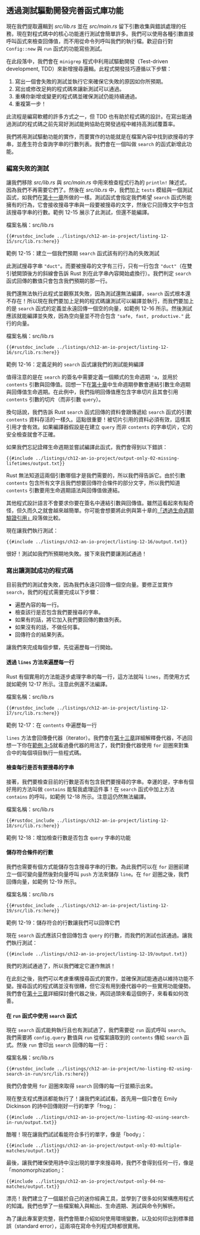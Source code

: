 ## 透過測試驅動開發完善函式庫功能

現在我們提取邏輯到 *src/lib.rs* 並在 *src/main.rs* 留下引數收集與錯誤處理的任務，現在對程式碼中的核心功能進行測試會簡單許多。我們可以使用各種引數直接呼叫函式來檢查回傳值，而不用從命令列呼叫我們的執行檔。歡迎自行對 `Config::new` 與 `run` 函式的功能寫些測試。

在此段落中，我們會在 `minigrep` 程式中利用試驅動開發（Test-driven development, TDD）來新增搜尋邏輯。此程式開發技巧遵循以下步驟：

1. 寫出一個會失敗的測試並執行它來確保它失敗的原因如你所預期。
2. 寫出或修改足夠的程式碼來讓新測試可以通過。
3. 重構你新增或變更的程式碼並確保測試仍能持續通過。
4. 重複第一步！

此流程是編寫軟體的許多方式之一，但 TDD 也有助於程式碼的設計。在寫出能通過測試的程式碼之前先寫好測試能夠協助在開發過程中維持高測試覆蓋率。

我們將用測試驅動功能的實作，而要實作的功能就是在檔案內容中找到欲搜尋的字串，並產生符合查詢字串的行數列表。我們會在一個叫做 `search` 的函式新增此功能。

### 編寫失敗的測試

讓我們移除 *src/lib.rs* 與 *src/main.rs* 中用來檢查程式行為的 `println!` 陳述式，因為我們不再需要它們了。然後在 *src/lib.rs* 中，我們加上 `tests` 模組與一個測試函式，如我們在[第十一章][ch11-anatomy]<!-- ignore -->所做的一樣。測試函式會指定我們希望 `search` 函式所能擁有的行為，它會接收搜尋字串與一段要被搜尋的文字，然後它只回傳文字中包含該搜尋字串的行數。範例 12-15 展示了此測試，但還不能編譯。

<span class="filename">檔案名稱：src/lib.rs</span>

```rust,ignore,does_not_compile
{{#rustdoc_include ../listings/ch12-an-io-project/listing-12-15/src/lib.rs:here}}
```

<span class="caption">範例 12-15：建立一個我們預期 `search` 函式該有的行為的失敗測試</span>

此測試搜尋字串 `"duct"`。而要被搜尋的文字有三行，只有一行包含 `"duct"`（在雙引號開頭後方的斜線會告訴 Rust 別在此字串內容開始處換行）。我們判定 `search` 函式回傳的數值只會包含我們預期的那一行。

我們還無法執行此程式並觀察其失敗，因為測試還無法編譯，`search` 函式根本還不存在！所以現在我們要加上足夠的程式碼讓測試可以編譯並執行，而我們要加上的是 `search` 函式的定義並永遠回傳一個空的向量，如範例 12-16 所示。然後測試應該就能編譯並失敗，因為空向量並不符合包含 `"safe, fast, productive."` 此行的向量。

<span class="filename">檔案名稱：src/lib.rs</span>

```rust,noplayground
{{#rustdoc_include ../listings/ch12-an-io-project/listing-12-16/src/lib.rs:here}}
```

<span class="caption">範例 12-16：定義足夠的 `search` 函式讓我們的測試能夠編譯</span>

值得注意的是在 `search` 的簽名中需要定義一個顯式的生命週期 `'a`，並用於 `contents` 引數與回傳值。回想一下在[第十章][ch10-lifetimes]<!-- ignore -->中生命週期參數會連結引數生命週期與回傳值生命週期。在此例中，我們指明回傳值應包含字串切片且其會引用 `contents` 引數的切片（而非引數 `query`）。

換句話說，我們告訴 Rust `search` 函式回傳的資料會跟傳遞給 `search` 函式的引數 `contents` 資料存活的一樣久。這點很重要！被切片引用的資料必須有效，這樣其引用才會有效。如果編譯器假設是在建立 `query` 而非 `contents` 的字串切片，它的安全檢查就會不正確。

如果我們忘記詮釋生命週期並嘗試編譯此函式，我們會得到以下錯誤：

```console
{{#include ../listings/ch12-an-io-project/output-only-02-missing-lifetimes/output.txt}}
```

Rust 無法知道這兩個引數哪個才是我們需要的，所以我們得告訴它。由於引數 `contents` 包含所有文字且我們想要回傳符合條件的部分文字，所以我們知道 `contents` 引數要用生命週期語法與回傳值做連結。

其他程式設計語言不會要求你要在簽名中連結引數與回傳值。雖然這看起來有點奇怪，但久而久之就會越來越簡單。你可能會想要將此例與第十章的[「透過生命週期驗證引用」][validating-references-with-lifetimes]<!-- ignore -->段落做比較。

現在讓我們執行測試：

```console
{{#include ../listings/ch12-an-io-project/listing-12-16/output.txt}}
```

很好！測試如我們所預期地失敗。接下來我們要讓測試通過！

### 寫出讓測試成功的程式碼

目前我們的測試會失敗，因為我們永遠只回傳一個空向量。要修正並實作 `search`，我們的程式需要完成以下步驟：

* 遍歷內容的每一行。
* 檢查該行是否包含我們要搜尋的字串。
* 如果有的話，將它加入我們要回傳的數值列表。
* 如果沒有的話，不做任何事。
* 回傳符合的結果列表。

讓我們來完成每個步驟，先從遍歷每一行開始。

#### 透過 `lines` 方法來遍歷每一行

Rust 有個實用的方法能逐步處理字串的每一行，這方法就叫 `lines`，而使用方式就如範例 12-17 所示。注意此例還不法編譯。

<span class="filename">檔案名稱：src/lib.rs</span>

```rust,ignore,does_not_compile
{{#rustdoc_include ../listings/ch12-an-io-project/listing-12-17/src/lib.rs:here}}
```

<span class="caption">範例 12-17：在 `contents` 中遍歷每一行
</span>

`lines` 方法會回傳疊代器（iterator）。我們會在[第十三章][ch13-iterators]<!-- ignore -->詳細解釋疊代器，不過回想一下你在[範例 3-5][ch3-iter]<!-- ignore -->就看過疊代器的用法了，我們對疊代器使用 `for` 迴圈來對集合中的每個項目執行一些程式碼。

#### 檢查每行是否有要搜尋的字串

接著，我們要檢查目前的行數是否有包含我們要搜尋的字串。幸運的是，字串有個好用的方法叫做 `contains` 能幫我處理這件事！在 `search` 函式中加上方法 `contains` 的呼叫，如範例 12-18 所示。注意這仍然無法編譯。

<span class="filename">檔案名稱：src/lib.rs</span>

```rust,ignore,does_not_compile
{{#rustdoc_include ../listings/ch12-an-io-project/listing-12-18/src/lib.rs:here}}
```

<span class="caption">範例 12-18：增加檢查行數是否包含 `query` 字串的功能</span>

#### 儲存符合條件的行數

我們也需要有個方式能儲存包含搜尋字串的行數。為此我們可以在 `for` 迴圈前建立一個可變向量然後對向量呼叫 `push` 方法來儲存 `line`。在 `for` 迴圈之後，我們回傳向量，如範例 12-19 所示。

<span class="filename">檔案名稱：src/lib.rs</span>

```rust,ignore
{{#rustdoc_include ../listings/ch12-an-io-project/listing-12-19/src/lib.rs:here}}
```

<span class="caption">範例 12-19：儲存符合的行數讓我們可以回傳它們</span>

現在 `search` 函式應該只會回傳包含 `query` 的行數，而我們的測試也該通過。讓我們執行測試：

```console
{{#include ../listings/ch12-an-io-project/listing-12-19/output.txt}}
```

我們的測試通過了，所以我們確定它運作無誤！

在此刻之後，我們可以考慮重構搜尋函式的實作，並確保測試能通過以維持功能不變。搜尋函式的程式碼並沒有很糟，但它沒有用到疊代器中的一些實用功能優勢。我們會在[第十三章][ch13-iterators]<!-- ignore -->詳細探討疊代器之後，再回過頭來看這個例子，來看看如何改善。

#### 在 `run` 函式中使用 `search` 函式

現在 `search` 函式能夠執行且也有測試過了，我們需要從 `run` 函式呼叫 `search`。我們需要將 `config.query` 數值與 `run` 從檔案讀取到的 `contents` 傳給 `search` 函式。然後 `run` 會印出 `search` 回傳的每一行：

<span class="filename">檔案名稱：src/lib.rs</span>

```rust,ignore
{{#rustdoc_include ../listings/ch12-an-io-project/no-listing-02-using-search-in-run/src/lib.rs:here}}
```

我們仍會使用 `for` 迴圈來取得 `search` 回傳的每一行並顯示出來。

現在整支程式應該都能執行了！讓我們來試試看。首先用一個只會在 Emily Dickinson 的詩中回傳剛好一行的單字「frog」：

```console
{{#include ../listings/ch12-an-io-project/no-listing-02-using-search-in-run/output.txt}}
```

酷喔！現在讓我們試試看能符合多行的單字，像是「body」：

```console
{{#include ../listings/ch12-an-io-project/output-only-03-multiple-matches/output.txt}}
```

最後，讓我們確保使用詩中沒出現的單字來搜尋時，我們不會得到任何一行，像是「monomorphization」：

```console
{{#include ../listings/ch12-an-io-project/output-only-04-no-matches/output.txt}}
```

漂亮！我們建立了一個屬於自己的迷你經典工具，並學到了很多如何架構應用程式的知識。我們也學了一些檔案輸入與輸出、生命週期、測試與命令列解析。

為了讓此專案更完整，我們會簡單介紹如何使用環境變數，以及如何印出到標準錯誤（standard error），這兩項在寫命令列程式時都很實用。

[validating-references-with-lifetimes]:
ch10-03-lifetime-syntax.html#透過生命週期驗證引用
[ch11-anatomy]: ch11-01-writing-tests.html#測試函式剖析
[ch10-lifetimes]: ch10-03-lifetime-syntax.html
[ch3-iter]: ch03-05-control-flow.html#使用-for-遍歷集合
[ch13-iterators]: ch13-02-iterators.html
